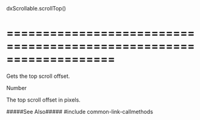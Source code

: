<!--id-->dxScrollable.scrollTop()<!--/id-->
===================================================================
===================================================================

<!--shortDescription-->
Gets the top scroll offset.
<!--/shortDescription-->

<!--returnType-->Number<!--/returnType-->
<!--returnDescription-->
The top scroll offset in pixels.
<!--/returnDescription-->

<!--fullDescription-->
#####See Also#####
#include common-link-callmethods
<!--/fullDescription-->